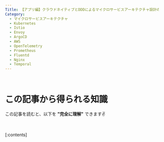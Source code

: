```yaml
---
Title: 【アプリ編】クラウドネイティブとDDDによるマイクロサービスアーキテクチャ設計の考察
Category:
  - マイクロサービスアーキテクチャ
  - Kubernetes
  - Istio
  - Envoy
  - ArgoCD
  - AWS
  - OpenTelemetry
  - Prometheus
  - Fluentd
  - Nginx
  - Temporal
---
```


<br>

# この記事から得られる知識

この記事を読むと、以下を **"完全に理解"** できます✌️

<br>

[:contents]

<br>
